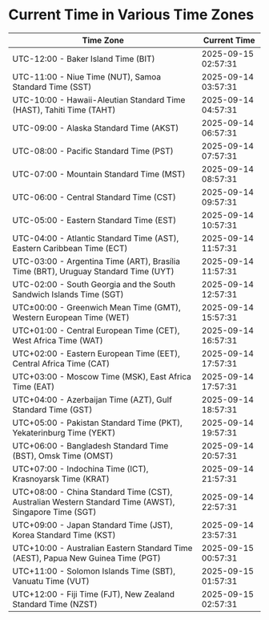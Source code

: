 # Current Time in Various Time Zones

| Time Zone | Current Time |
|-----------|--------------|
| UTC-12:00 - Baker Island Time (BIT) | 2025-09-15 02:57:31 |
| UTC-11:00 - Niue Time (NUT), Samoa Standard Time (SST) | 2025-09-14 03:57:31 |
| UTC-10:00 - Hawaii-Aleutian Standard Time (HAST), Tahiti Time (TAHT) | 2025-09-14 04:57:31 |
| UTC-09:00 - Alaska Standard Time (AKST) | 2025-09-14 06:57:31 |
| UTC-08:00 - Pacific Standard Time (PST) | 2025-09-14 07:57:31 |
| UTC-07:00 - Mountain Standard Time (MST) | 2025-09-14 08:57:31 |
| UTC-06:00 - Central Standard Time (CST) | 2025-09-14 09:57:31 |
| UTC-05:00 - Eastern Standard Time (EST) | 2025-09-14 10:57:31 |
| UTC-04:00 - Atlantic Standard Time (AST), Eastern Caribbean Time (ECT) | 2025-09-14 11:57:31 |
| UTC-03:00 - Argentina Time (ART), Brasília Time (BRT), Uruguay Standard Time (UYT) | 2025-09-14 11:57:31 |
| UTC-02:00 - South Georgia and the South Sandwich Islands Time (SGT) | 2025-09-14 12:57:31 |
| UTC±00:00 - Greenwich Mean Time (GMT), Western European Time (WET) | 2025-09-14 15:57:31 |
| UTC+01:00 - Central European Time (CET), West Africa Time (WAT) | 2025-09-14 16:57:31 |
| UTC+02:00 - Eastern European Time (EET), Central Africa Time (CAT) | 2025-09-14 17:57:31 |
| UTC+03:00 - Moscow Time (MSK), East Africa Time (EAT) | 2025-09-14 17:57:31 |
| UTC+04:00 - Azerbaijan Time (AZT), Gulf Standard Time (GST) | 2025-09-14 18:57:31 |
| UTC+05:00 - Pakistan Standard Time (PKT), Yekaterinburg Time (YEKT) | 2025-09-14 19:57:31 |
| UTC+06:00 - Bangladesh Standard Time (BST), Omsk Time (OMST) | 2025-09-14 20:57:31 |
| UTC+07:00 - Indochina Time (ICT), Krasnoyarsk Time (KRAT) | 2025-09-14 21:57:31 |
| UTC+08:00 - China Standard Time (CST), Australian Western Standard Time (AWST), Singapore Time (SGT) | 2025-09-14 22:57:31 |
| UTC+09:00 - Japan Standard Time (JST), Korea Standard Time (KST) | 2025-09-14 23:57:31 |
| UTC+10:00 - Australian Eastern Standard Time (AEST), Papua New Guinea Time (PGT) | 2025-09-15 00:57:31 |
| UTC+11:00 - Solomon Islands Time (SBT), Vanuatu Time (VUT) | 2025-09-15 01:57:31 |
| UTC+12:00 - Fiji Time (FJT), New Zealand Standard Time (NZST) | 2025-09-15 02:57:31 |
